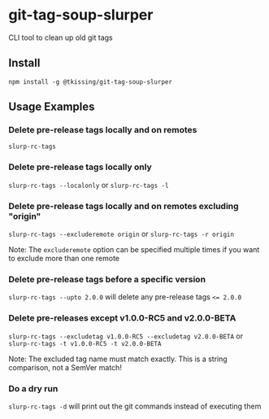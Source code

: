 # git-tag-soup-slurper
CLI tool to clean up old git tags

## Install
`npm install -g @tkissing/git-tag-soup-slurper`

## Usage Examples

### Delete pre-release tags locally and on remotes
`slurp-rc-tags`

### Delete pre-release tags locally only
`slurp-rc-tags --localonly` or `slurp-rc-tags -l`

### Delete pre-release tags locally and on remotes excluding "origin"
`slurp-rc-tags --excluderemote origin` or `slurp-rc-tags -r origin`

Note: The `excluderemote` option can be specified multiple times if you want to exclude more than one remote

### Delete pre-release tags before a specific version
`slurp-rc-tags --upto 2.0.0` will delete any pre-release tags `<= 2.0.0`

### Delete pre-releases except v1.0.0-RC5 and v2.0.0-BETA
`slurp-rc-tags --excludetag v1.0.0-RC5 --excludetag v2.0.0-BETA` or `slurp-rc-tags -t v1.0.0-RC5 -t v2.0.0-BETA`

Note: The excluded tag name must match exactly. This is a string comparison, not a SemVer match!

### Do a dry run

`slurp-rc-tags -d` will print out the git commands instead of executing them
